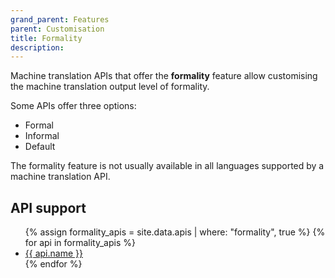 ```yaml
---
grand_parent: Features
parent: Customisation
title: Formality
description:
---
```


Machine translation APIs that offer the **formality** feature allow customising the machine translation output level of formality.

Some APIs offer three options:

- Formal
- Informal
- Default

The formality feature is not usually available in all languages supported by a machine translation API.

## API support

<ul>
  {% assign formality_apis = site.data.apis | where: "formality", true %}
  {% for api in formality_apis %}
    <li>
    <a href="/{{ api.id }}">
        {{ api.name }}
    </a>
    </li>
  {% endfor %}
</ul>